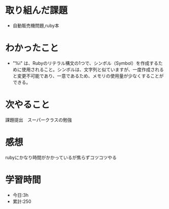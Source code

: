 # 取り組んだ課題
  - 自動販売機問題,ruby本
# わかったこと

  - "%i" は、Rubyのリテラル構文の1つで、シンボル（Symbol）を作成するために使用されること。シンボルは、文字列と似ていますが、一度作成されると変更不可能であり、一意であるため、メモリの使用量が少なくすることができる。

# 次やること
 課題提出　スーパークラスの勉強
# 感想
rubyにかなり時間がかかっているが焦らずコツコツやる
# 学習時間
- 今日:3h
- 累計:250